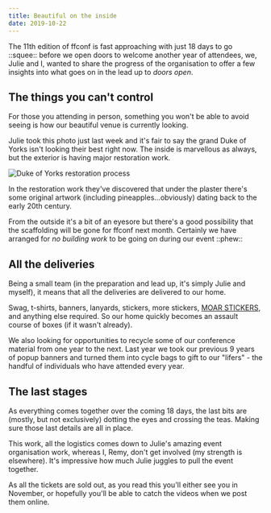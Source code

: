 ```yaml
---
title: Beautiful on the inside
date: 2019-10-22
---
```


The 11th edition of ffconf is fast approaching with just 18 days to go ::squee:: before we open doors to welcome another year of attendees, we, Julie and I, wanted to share the progress of the organisation to offer a few insights into what goes on in the lead up to _doors open_.

## The things you can't control

For those you attending in person, something you won't be able to avoid seeing is how our beautiful venue is currently looking.

Julie took this photo just last week and it's fair to say the grand Duke of Yorks isn't looking their best right now. The inside is marvellous as always, but the exterior is having major restoration work.

![Duke of Yorks restoration process](/images/articles/2019-doy-restore.jpg)

In the restoration work they've discovered that under the plaster there's some original artwork (including pineapples…obviously) dating back to the early 20th century.

From the outside it's a bit of an eyesore but there's a good possibility that the scaffolding will be gone for ffconf next month. Certainly we have arranged for _no building work_ to be going on during our event ::phew::

## All the deliveries

Being a small team (in the preparation and lead up, it's simply Julie and myself), it means that all the deliveries are delivered to our home.

Swag, t-shirts, banners, lanyards, stickers, more stickers, [MOAR STICKERS](https://mobile.twitter.com/ffconf/status/1182988188207472640), and anything else required. So our home quickly becomes an assault course of boxes (if it wasn't already).

We also looking for opportunities to recycle some of our conference material from one year to the next. Last year we took our previous 9 years of popup banners and turned them into cycle bags to gift to our "lifers" - the handful of individuals who have attended every year.

## The last stages

As everything comes together over the coming 18 days, the last bits are (mostly, but not exclusively) dotting the eyes and crossing the teas. Making sure those last details are all in place.

This work, all the logistics comes down to Julie's amazing event organisation work, whereas I, Remy, don't get involved (my strength is elsewhere). It's impressive how much Julie juggles to pull the event together.

As all the tickets are sold out, as you read this you'll either see you in November, or hopefully you'll be able to catch the videos when we post them online.

